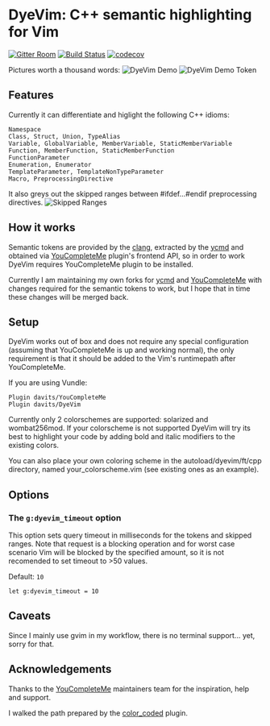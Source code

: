 DyeVim: C++ semantic highlighting for Vim
=========================================
[![Gitter Room](https://img.shields.io/gitter/room/davits/DyeVim.svg)](https://gitter.im/DyeVim/master)
[![Build Status](https://travis-ci.org/davits/DyeVim.svg?branch=master)](https://travis-ci.org/davits/DyeVim)
[![codecov](https://codecov.io/gh/davits/DyeVim/branch/master/graph/badge.svg)](https://codecov.io/gh/davits/DyeVim)


Pictures worth a thousand words:
![DyeVim Demo](http://i.imgur.com/ASQnHS0.png?1)
![DyeVim Demo Token](http://i.imgur.com/kGhMXab.png?1)

Features
-------------

Currently it can differentiate and higlight the following C++ idioms:

    Namespace
    Class, Struct, Union, TypeAlias
    Variable, GlobalVariable, MemberVariable, StaticMemberVariable
    Function, MemberFunction, StaticMemberFunction
    FunctionParameter
    Enumeration, Enumerator
    TemplateParameter, TemplateNonTypeParameter
    Macro, PreprocessingDirective

It also greys out the skipped ranges between #ifdef...#endif preprocessing directives.
![Skipped Ranges](http://i.imgur.com/049354Y.png?1)

How it works
------------

Semantic tokens are provided by the [clang](http://clang.llvm.org/),
extracted by the [ycmd](https://github.com/davits/ycmd) and obtained via
[YouCompleteMe](https://github.com/davits/YouCompleteMe) plugin's frontend API,
so in order to work DyeVim requires YouCompleteMe plugin to be installed.

Currently I am maintaining my own forks for
[ycmd](https://github.com/davits/ycmd) and
[YouCompleteMe](https://github.com/davits/YouCompleteMe) with changes required
for the semantic tokens to work, but I hope that in time these changes will be
merged back.

Setup
-----

DyeVim works out of box and does not require any special configuration
(assuming that YouCompleteMe is up and working normal), the only requirement
is that it should be added to the Vim's runtimepath after YouCompleteMe.

If you are using Vundle:

    Plugin davits/YouCompleteMe
    Plugin davits/DyeVim

Currently only 2 colorschemes are supported: solarized and wombat256mod.
If your colorscheme is not supported DyeVim will try its best to highlight
your code by adding bold and italic modifiers to the existing colors.

You can also place your own coloring scheme in the autoload/dyevim/ft/cpp
directory, named your_colorscheme.vim (see existing ones as an example).

Options
-------

### The `g:dyevim_timeout` option

This option sets query timeout in milliseconds for the tokens and
skipped ranges. Note that request is a blocking operation and for worst case
scenario Vim will be blocked by the specified amount, so it is not recomended to
set timeout to >50 values.

Default: `10`

```viml
let g:dyevim_timeout = 10
```

Caveats
-------

Since I mainly use gvim in my workflow, there is no terminal support... yet,
sorry for that.


Acknowledgements
----------------

Thanks to the [YouCompleteMe](https://github.com/Valloric/YouCompleteMe)
maintainers team for the inspiration, help and support.

I walked the path prepared by the
[color_coded](https://github.com/jeaye/color_coded) plugin.

